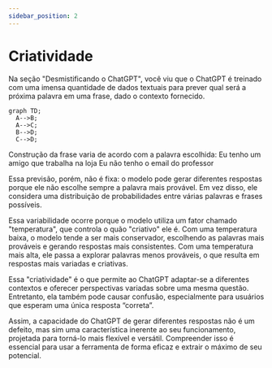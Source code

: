 ```yaml
---
sidebar_position: 2
---
```


# Criatividade
Na seção "Desmistificando o ChatGPT", você viu que o ChatGPT é treinado com uma imensa quantidade de dados textuais para prever qual será a próxima palavra em uma frase, dado o contexto fornecido. 

```mermaid
graph TD;
  A-->B;
  A-->C;
  B-->D;
  C-->D;
```
Construção da frase varia de acordo com a palavra escolhida:
Eu tenho um amigo que trabalha na loja
Eu não tenho o email do professor


Essa previsão, porém, não é fixa: o modelo pode gerar diferentes respostas porque ele não escolhe sempre a palavra mais provável. Em vez disso, ele considera uma distribuição de probabilidades entre várias palavras e frases possíveis.

Essa variabilidade ocorre porque o modelo utiliza um fator chamado "temperatura", que controla o quão "criativo" ele é. Com uma temperatura baixa, o modelo tende a ser mais conservador, escolhendo as palavras mais prováveis e gerando respostas mais consistentes. Com uma temperatura mais alta, ele passa a explorar palavras menos prováveis, o que resulta em respostas mais variadas e criativas.

Essa "criatividade" é o que permite ao ChatGPT adaptar-se a diferentes contextos e oferecer perspectivas variadas sobre uma mesma questão. Entretanto, ela também pode causar confusão, especialmente para usuários que esperam uma única resposta “correta”.

Assim, a capacidade do ChatGPT de gerar diferentes respostas não é um defeito, mas sim uma característica inerente ao seu funcionamento, projetada para torná-lo mais flexível e versátil. Compreender isso é essencial para usar a ferramenta de forma eficaz e extrair o máximo de seu potencial.